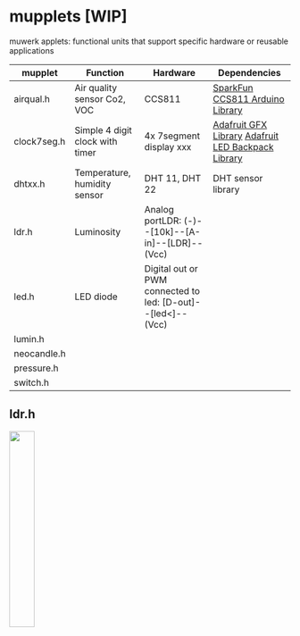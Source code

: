 # mupplets [WIP]

muwerk applets: functional units that support specific hardware or reusable applications


| mupplet     | Function | Hardware | Dependencies |
| ----------- | -------- | -------- | ------------ |
| airqual.h   | Air quality sensor Co2, VOC | CCS811 | [SparkFun CCS811 Arduino Library](https://github.com/sparkfun/SparkFun_CCS811_Arduino_Library) |
| clock7seg.h | Simple 4 digit clock with timer | 4x 7segment display xxx | [Adafruit GFX Library](https://github.com/adafruit/Adafruit-GFX-Library) [Adafruit LED Backpack Library](https://github.com/adafruit/Adafruit_LED_Backpack) |
| dhtxx.h     | Temperature, humidity sensor | DHT 11, DHT 22 | DHT sensor library |
| ldr.h       | Luminosity | Analog  portLDR: (-)--[10k]--[A-in]--[LDR]--(Vcc) | |
| led.h       | LED diode | Digital out or PWM connected to led: [D-out]--[led<]--(Vcc) | |
| lumin.h     |
| neocandle.h |
| pressure.h  |
| switch.h    |


## ldr.h

<img src="https://github.com/muwerk/mupplets/blob/master/Resources/ldr.png" width="30%" height="30%">
